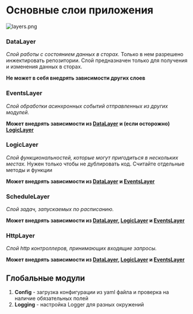 # Основные слои приложения

![layers.png](ServiceLayers.png)

### DataLayer

_Слой работы с состоянием данных в сторах._ Только в нем разрешено инжектировать репозитории.
Слой предназначен только для получения и изменения данных в сторах.

**Не может в себя внедрять зависимости других слоев**

### EventsLayer

_Слой обработки асинхронных событий отправленных из других модулей._

**Может внедрять зависимости из [DataLayer](#datalayer) и (если осторожно) [LogicLayer](#logiclayer)**

### LogicLayer

_Слой функциональностей, которые могут пригодиться в нескольких местах._
Нужен только чтобы не дублировать код. Считайте отдельные методы и функции

**Может внедрять зависимости из [DataLayer](#datalayer) и [EventsLayer](#eventslayer)**

### ScheduleLayer

_Слой задач, запускаемых по расписанию._

**Может внедрять зависимости из [DataLayer](#datalayer), [LogicLayer](#logiclayer) и [EventsLayer](#eventslayer)**

### HttpLayer

_Слой http контроллеров, принимающих входящие запросы._

**Может внедрять зависимости из [DataLayer](#datalayer), [LogicLayer](#logiclayer) и [EventsLayer](#eventslayer)**

## Глобальные модули

1. **Config** - загрузка конфигурации из yaml файла и проверка на наличие обязательных полей
2. **Logging** - настройка Logger для разных окружений